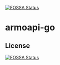 [![FOSSA Status](https://app.fossa.com/api/projects/git%2Bgithub.com%2Farmosec%2Farmoapi-go.svg?type=shield)](https://app.fossa.com/projects/git%2Bgithub.com%2Farmosec%2Farmoapi-go?ref=badge_shield)

# armoapi-go

## License
[![FOSSA Status](https://app.fossa.com/api/projects/git%2Bgithub.com%2Farmosec%2Farmoapi-go.svg?type=large)](https://app.fossa.com/projects/git%2Bgithub.com%2Farmosec%2Farmoapi-go?ref=badge_large)